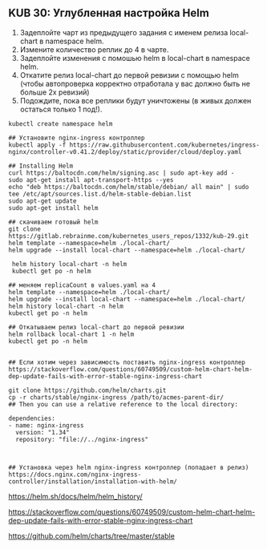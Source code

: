 ## KUB 30: Углубленная настройка Helm

1. Задеплойте чарт из предыдущего задания с именем релиза local-chart в namespace helm.
2. Измените количество реплик до 4 в чарте.
3. Задеплойте изменения с помошью helm в local-chart в namespace helm.
4. Откатите релиз local-chart до первой ревизии с помощью helm (чтобы автопроверка корректно отработала у вас должно быть не больше 2х ревизий)
5. Подождите, пока все реплики будут уничтожены (в живых должен остаться только 1 под!). 

```
kubectl create namespace helm

## Установите nginx-ingress контроллер
kubectl apply -f https://raw.githubusercontent.com/kubernetes/ingress-nginx/controller-v0.41.2/deploy/static/provider/cloud/deploy.yaml

## Installing Helm
curl https://baltocdn.com/helm/signing.asc | sudo apt-key add -
sudo apt-get install apt-transport-https --yes
echo "deb https://baltocdn.com/helm/stable/debian/ all main" | sudo tee /etc/apt/sources.list.d/helm-stable-debian.list
sudo apt-get update
sudo apt-get install helm

## скачиваем готовый helm
git clone https://gitlab.rebrainme.com/kubernetes_users_repos/1332/kub-29.git
helm template --namespace=helm ./local-chart/
helm upgrade --install local-chart --namespace=helm ./local-chart/

 helm history local-chart -n helm
 kubectl get po -n helm
 
## меняем replicaCount в values.yaml на 4
helm template --namespace=helm ./local-chart/
helm upgrade --install local-chart --namespace=helm ./local-chart/
helm history local-chart -n helm
kubectl get po -n helm

## Откатываем релиз local-chart до первой ревизии
helm rollback local-chart 1 -n helm
kubectl get po -n helm


## Если хотим через зависимость поставить nginx-ingress контроллер
https://stackoverflow.com/questions/60749509/custom-helm-chart-helm-dep-update-fails-with-error-stable-nginx-ingress-chart

git clone https://github.com/helm/charts.git
cp -r charts/stable/nginx-ingress /path/to/acmes-parent-dir/
## Then you can use a relative reference to the local directory:

dependencies:
- name: nginx-ingress
  version: "1.34"
  repository: "file://../nginx-ingress"



```

```
## Установка через helm nginx-ingress контроллер (попадает в релиз)
https://docs.nginx.com/nginx-ingress-controller/installation/installation-with-helm/
```

https://helm.sh/docs/helm/helm_history/

https://stackoverflow.com/questions/60749509/custom-helm-chart-helm-dep-update-fails-with-error-stable-nginx-ingress-chart

https://github.com/helm/charts/tree/master/stable



